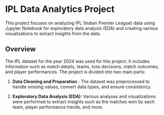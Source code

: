 # IPL Data Analytics Project

This project focuses on analyzing IPL (Indian Premier League) data using Jupyter Notebook for exploratory data analysis (EDA) and creating various visualizations to extract insights from the data.

## Overview

The IPL dataset for the year 2024 was used for this project. It includes information such as match details, teams, toss decisions, match outcomes, and player performances. The project is divided into two main parts:

1. **Data Cleaning and Preparation** : The dataset was preprocessed to handle missing values, convert data types, and ensure consistency.
  
2. **Exploratory Data Analysis (EDA)**:  Various analyses and visualizations were performed to extract insights such as the matches won by each team, player performance trends, and more. 
